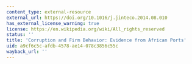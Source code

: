 ```yaml
---
content_type: external-resource
external_url: https://doi.org/10.1016/j.jinteco.2014.08.010
has_external_license_warning: true
license: https://en.wikipedia.org/wiki/All_rights_reserved
status: ''
title: 'Corruption and Firm Behavior: Evidence from African Ports'
uid: a9cf6c5c-afdb-4578-ae14-078c3856c55c
wayback_url: ''
---
```

